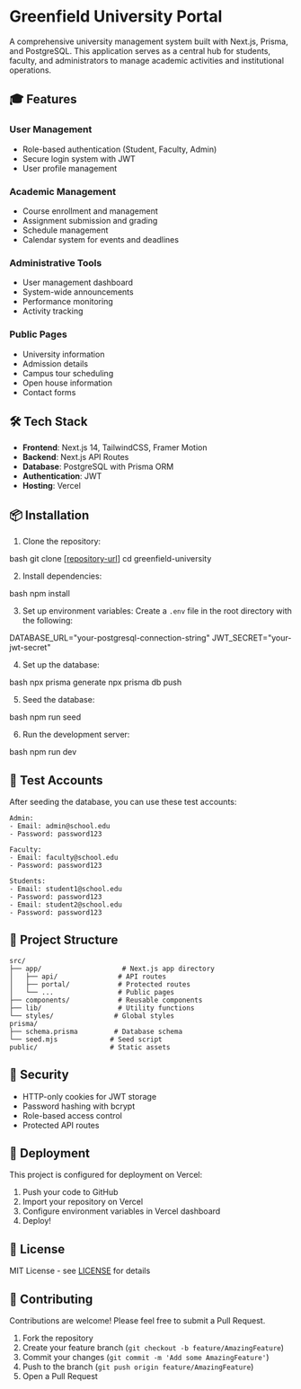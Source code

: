 # Greenfield University Portal

A comprehensive university management system built with Next.js, Prisma, and PostgreSQL. This application serves as a central hub for students, faculty, and administrators to manage academic activities and institutional operations.

## 🎓 Features

### User Management
- Role-based authentication (Student, Faculty, Admin)
- Secure login system with JWT
- User profile management

### Academic Management
- Course enrollment and management
- Assignment submission and grading
- Schedule management
- Calendar system for events and deadlines

### Administrative Tools
- User management dashboard
- System-wide announcements
- Performance monitoring
- Activity tracking

### Public Pages
- University information
- Admission details
- Campus tour scheduling
- Open house information
- Contact forms

## 🛠 Tech Stack

- **Frontend**: Next.js 14, TailwindCSS, Framer Motion
- **Backend**: Next.js API Routes
- **Database**: PostgreSQL with Prisma ORM
- **Authentication**: JWT
- **Hosting**: Vercel

## 📦 Installation

1. Clone the repository:

bash
git clone [[repository-url](https://github.com/ManINeedToSleep/Greenfield_University)]
cd greenfield-university

2. Install dependencies:

bash
npm install

3. Set up environment variables:
Create a `.env` file in the root directory with the following:

DATABASE_URL="your-postgresql-connection-string"
JWT_SECRET="your-jwt-secret"

4. Set up the database:

bash
npx prisma generate
npx prisma db push

5. Seed the database:

bash
npm run seed

6. Run the development server:

bash
npm run dev

## 🔑 Test Accounts

After seeding the database, you can use these test accounts:

```
Admin:
- Email: admin@school.edu
- Password: password123

Faculty:
- Email: faculty@school.edu
- Password: password123

Students:
- Email: student1@school.edu
- Password: password123
- Email: student2@school.edu
- Password: password123
```

## 📁 Project Structure

```
src/
├── app/                    # Next.js app directory
│   ├── api/               # API routes
│   ├── portal/            # Protected routes
│   └── ...                # Public pages
├── components/            # Reusable components
├── lib/                   # Utility functions
└── styles/               # Global styles
prisma/
├── schema.prisma         # Database schema
└── seed.mjs             # Seed script
public/                  # Static assets
```

## 🔐 Security

- HTTP-only cookies for JWT storage
- Password hashing with bcrypt
- Role-based access control
- Protected API routes

## 🚀 Deployment

This project is configured for deployment on Vercel:

1. Push your code to GitHub
2. Import your repository on Vercel
3. Configure environment variables in Vercel dashboard
4. Deploy!

## 📝 License

MIT License - see [LICENSE](LICENSE) for details

## 👥 Contributing

Contributions are welcome! Please feel free to submit a Pull Request.

1. Fork the repository
2. Create your feature branch (`git checkout -b feature/AmazingFeature`)
3. Commit your changes (`git commit -m 'Add some AmazingFeature'`)
4. Push to the branch (`git push origin feature/AmazingFeature`)
5. Open a Pull Request

